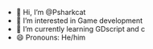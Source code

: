 - 👋 Hi, I’m @Psharkcat
- 👀 I’m interested in Game development 
- 🌱 I’m currently learning GDscript and c
- 😄 Pronouns: He/him

<!---
Psharkcat/Psharkcat is a ✨ special ✨ repository because its `README.md` (this file) appears on your GitHub profile.
You can click the Preview link to take a look at your changes.
--->
